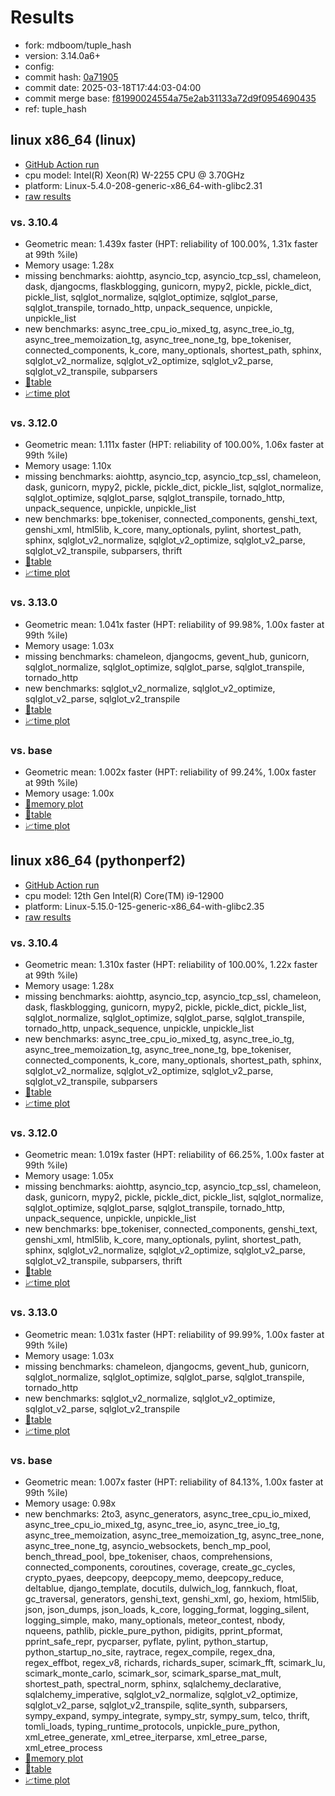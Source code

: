 # Results

- fork: mdboom/tuple_hash
- version: 3.14.0a6+
- config: 
- commit hash: [0a71905](https://github.com/mdboom/cpython/commit/0a71905)
- commit date: 2025-03-18T17:44:03-04:00
- commit merge base: [f81990024554a75e2ab31133a72d9f0954690435](https://github.com/python/cpython/commit/f81990024554a75e2ab31133a72d9f0954690435)
- ref: tuple_hash

## linux x86_64 (linux)

- [GitHub Action run](https://github.com/faster-cpython/benchmarking/actions/runs/13934097220)
- cpu model: Intel(R) Xeon(R) W-2255 CPU @ 3.70GHz
- platform: Linux-5.4.0-208-generic-x86_64-with-glibc2.31
- [raw results](bm-20250318-linux-x86_64-mdboom-tuple_hash-3.14.0a6%2B-0a71905.json)

### vs. 3.10.4

- Geometric mean: 1.439x faster (HPT: reliability of 100.00%, 1.31x faster at 99th %ile)
- Memory usage: 1.28x
- missing benchmarks: aiohttp, asyncio_tcp, asyncio_tcp_ssl, chameleon, dask, djangocms, flaskblogging, gunicorn, mypy2, pickle, pickle_dict, pickle_list, sqlglot_normalize, sqlglot_optimize, sqlglot_parse, sqlglot_transpile, tornado_http, unpack_sequence, unpickle, unpickle_list
- new benchmarks: async_tree_cpu_io_mixed_tg, async_tree_io_tg, async_tree_memoization_tg, async_tree_none_tg, bpe_tokeniser, connected_components, k_core, many_optionals, shortest_path, sphinx, sqlglot_v2_normalize, sqlglot_v2_optimize, sqlglot_v2_parse, sqlglot_v2_transpile, subparsers
- [📄table](bm-20250318-linux-x86_64-mdboom-tuple_hash-3.14.0a6%2B-0a71905-vs-3.10.4.md)
- [📈time plot](bm-20250318-linux-x86_64-mdboom-tuple_hash-3.14.0a6%2B-0a71905-vs-3.10.4.svg)

### vs. 3.12.0

- Geometric mean: 1.111x faster (HPT: reliability of 100.00%, 1.06x faster at 99th %ile)
- Memory usage: 1.10x
- missing benchmarks: aiohttp, asyncio_tcp, asyncio_tcp_ssl, chameleon, dask, gunicorn, mypy2, pickle, pickle_dict, pickle_list, sqlglot_normalize, sqlglot_optimize, sqlglot_parse, sqlglot_transpile, tornado_http, unpack_sequence, unpickle, unpickle_list
- new benchmarks: bpe_tokeniser, connected_components, genshi_text, genshi_xml, html5lib, k_core, many_optionals, pylint, shortest_path, sphinx, sqlglot_v2_normalize, sqlglot_v2_optimize, sqlglot_v2_parse, sqlglot_v2_transpile, subparsers, thrift
- [📄table](bm-20250318-linux-x86_64-mdboom-tuple_hash-3.14.0a6%2B-0a71905-vs-3.12.0.md)
- [📈time plot](bm-20250318-linux-x86_64-mdboom-tuple_hash-3.14.0a6%2B-0a71905-vs-3.12.0.svg)

### vs. 3.13.0

- Geometric mean: 1.041x faster (HPT: reliability of 99.98%, 1.00x faster at 99th %ile)
- Memory usage: 1.03x
- missing benchmarks: chameleon, djangocms, gevent_hub, gunicorn, sqlglot_normalize, sqlglot_optimize, sqlglot_parse, sqlglot_transpile, tornado_http
- new benchmarks: sqlglot_v2_normalize, sqlglot_v2_optimize, sqlglot_v2_parse, sqlglot_v2_transpile
- [📄table](bm-20250318-linux-x86_64-mdboom-tuple_hash-3.14.0a6%2B-0a71905-vs-3.13.0.md)
- [📈time plot](bm-20250318-linux-x86_64-mdboom-tuple_hash-3.14.0a6%2B-0a71905-vs-3.13.0.svg)

### vs. base

- Geometric mean: 1.002x faster (HPT: reliability of 99.24%, 1.00x faster at 99th %ile)
- Memory usage: 1.00x
- [🧠memory plot](bm-20250318-linux-x86_64-mdboom-tuple_hash-3.14.0a6%2B-0a71905-vs-base-mem.svg)
- [📄table](bm-20250318-linux-x86_64-mdboom-tuple_hash-3.14.0a6%2B-0a71905-vs-base.md)
- [📈time plot](bm-20250318-linux-x86_64-mdboom-tuple_hash-3.14.0a6%2B-0a71905-vs-base.svg)

## linux x86_64 (pythonperf2)

- [GitHub Action run](https://github.com/faster-cpython/benchmarking/actions/runs/13937961230)
- cpu model: 12th Gen Intel(R) Core(TM) i9-12900
- platform: Linux-5.15.0-125-generic-x86_64-with-glibc2.35
- [raw results](bm-20250318-pythonperf2-x86_64-mdboom-tuple_hash-3.14.0a6%2B-0a71905.json)

### vs. 3.10.4

- Geometric mean: 1.310x faster (HPT: reliability of 100.00%, 1.22x faster at 99th %ile)
- Memory usage: 1.28x
- missing benchmarks: aiohttp, asyncio_tcp, asyncio_tcp_ssl, chameleon, dask, flaskblogging, gunicorn, mypy2, pickle, pickle_dict, pickle_list, sqlglot_normalize, sqlglot_optimize, sqlglot_parse, sqlglot_transpile, tornado_http, unpack_sequence, unpickle, unpickle_list
- new benchmarks: async_tree_cpu_io_mixed_tg, async_tree_io_tg, async_tree_memoization_tg, async_tree_none_tg, bpe_tokeniser, connected_components, k_core, many_optionals, shortest_path, sphinx, sqlglot_v2_normalize, sqlglot_v2_optimize, sqlglot_v2_parse, sqlglot_v2_transpile, subparsers
- [📄table](bm-20250318-pythonperf2-x86_64-mdboom-tuple_hash-3.14.0a6%2B-0a71905-vs-3.10.4.md)
- [📈time plot](bm-20250318-pythonperf2-x86_64-mdboom-tuple_hash-3.14.0a6%2B-0a71905-vs-3.10.4.svg)

### vs. 3.12.0

- Geometric mean: 1.019x faster (HPT: reliability of 66.25%, 1.00x faster at 99th %ile)
- Memory usage: 1.05x
- missing benchmarks: aiohttp, asyncio_tcp, asyncio_tcp_ssl, chameleon, dask, gunicorn, mypy2, pickle, pickle_dict, pickle_list, sqlglot_normalize, sqlglot_optimize, sqlglot_parse, sqlglot_transpile, tornado_http, unpack_sequence, unpickle, unpickle_list
- new benchmarks: bpe_tokeniser, connected_components, genshi_text, genshi_xml, html5lib, k_core, many_optionals, pylint, shortest_path, sphinx, sqlglot_v2_normalize, sqlglot_v2_optimize, sqlglot_v2_parse, sqlglot_v2_transpile, subparsers, thrift
- [📄table](bm-20250318-pythonperf2-x86_64-mdboom-tuple_hash-3.14.0a6%2B-0a71905-vs-3.12.0.md)
- [📈time plot](bm-20250318-pythonperf2-x86_64-mdboom-tuple_hash-3.14.0a6%2B-0a71905-vs-3.12.0.svg)

### vs. 3.13.0

- Geometric mean: 1.031x faster (HPT: reliability of 99.99%, 1.00x faster at 99th %ile)
- Memory usage: 1.03x
- missing benchmarks: chameleon, djangocms, gevent_hub, gunicorn, sqlglot_normalize, sqlglot_optimize, sqlglot_parse, sqlglot_transpile, tornado_http
- new benchmarks: sqlglot_v2_normalize, sqlglot_v2_optimize, sqlglot_v2_parse, sqlglot_v2_transpile
- [📄table](bm-20250318-pythonperf2-x86_64-mdboom-tuple_hash-3.14.0a6%2B-0a71905-vs-3.13.0.md)
- [📈time plot](bm-20250318-pythonperf2-x86_64-mdboom-tuple_hash-3.14.0a6%2B-0a71905-vs-3.13.0.svg)

### vs. base

- Geometric mean: 1.007x faster (HPT: reliability of 84.13%, 1.00x faster at 99th %ile)
- Memory usage: 0.98x
- new benchmarks: 2to3, async_generators, async_tree_cpu_io_mixed, async_tree_cpu_io_mixed_tg, async_tree_io, async_tree_io_tg, async_tree_memoization, async_tree_memoization_tg, async_tree_none, async_tree_none_tg, asyncio_websockets, bench_mp_pool, bench_thread_pool, bpe_tokeniser, chaos, comprehensions, connected_components, coroutines, coverage, create_gc_cycles, crypto_pyaes, deepcopy, deepcopy_memo, deepcopy_reduce, deltablue, django_template, docutils, dulwich_log, fannkuch, float, gc_traversal, generators, genshi_text, genshi_xml, go, hexiom, html5lib, json, json_dumps, json_loads, k_core, logging_format, logging_silent, logging_simple, mako, many_optionals, meteor_contest, nbody, nqueens, pathlib, pickle_pure_python, pidigits, pprint_pformat, pprint_safe_repr, pycparser, pyflate, pylint, python_startup, python_startup_no_site, raytrace, regex_compile, regex_dna, regex_effbot, regex_v8, richards, richards_super, scimark_fft, scimark_lu, scimark_monte_carlo, scimark_sor, scimark_sparse_mat_mult, shortest_path, spectral_norm, sphinx, sqlalchemy_declarative, sqlalchemy_imperative, sqlglot_v2_normalize, sqlglot_v2_optimize, sqlglot_v2_parse, sqlglot_v2_transpile, sqlite_synth, subparsers, sympy_expand, sympy_integrate, sympy_str, sympy_sum, telco, thrift, tomli_loads, typing_runtime_protocols, unpickle_pure_python, xml_etree_generate, xml_etree_iterparse, xml_etree_parse, xml_etree_process
- [🧠memory plot](bm-20250318-pythonperf2-x86_64-mdboom-tuple_hash-3.14.0a6%2B-0a71905-vs-base-mem.svg)
- [📄table](bm-20250318-pythonperf2-x86_64-mdboom-tuple_hash-3.14.0a6%2B-0a71905-vs-base.md)
- [📈time plot](bm-20250318-pythonperf2-x86_64-mdboom-tuple_hash-3.14.0a6%2B-0a71905-vs-base.svg)

